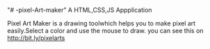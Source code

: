 "# -pixel-Art-maker" 
A HTML,CSS,JS Appplication

Pixel Art Maker is a drawing toolwhich helps you to make pixel art easily.Select a color and use the mouse to draw. 
you can see this on http://bit.ly/pixelarts

